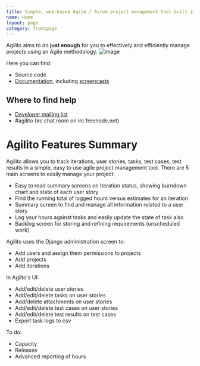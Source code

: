 ```yaml
---
title: Simple, web-based Agile / Scrum project management tool built in Django
name: Home
layout: page
category: frontpage
---
```

Agilito aims to do **just enough** for you to effectively and
efficiently manage projects using an Agile methodology.
![image](http://agilito.googlecode.com/files/agilito-interation-overview-sm.jpg)

Here you can find:
-   Source code
-   [Documentation](http://code.google.com/p/agilito/w/list?q=label:Documentation),
    including
    [screencasts](http://code.google.com/p/agilito/w/list?q=label:Screencast)

## Where to find help

-   [Developer mailing list](http://groups.google.com/group/agilito-dev)
-   #agilito (irc chat room on irc.freenode.net)

# Agilito Features Summary

Agilito allows you to track iterations, user stories, tasks, test
cases, test results in a simple, easy to use agile project
management tool. There are 5 main screens to easily manage your
project:

-   Easy to read summary screens on Iteration status, showing
    burndown chart and state of each user story
-   Find the running total of logged hours versus estimates for an
    iteration
-   Summary screen to find and manage all information related to a
    user story
-   Log your hours against tasks and easily update the state of
    task also
-   Backlog screen for storing and refining requirements
    (unscheduled work)

Agilito uses the Django administration screen to:

-   Add users and assign them permissions to projects
-   Add projects
-   Add iterations

In Agilto's UI:

-   Add/edit/delete user stories
-   Add/edit/delete tasks on user stories
-   Add/delete attachments on user stories
-   Add/edit/delete test cases on user stories
-   Add/edit/delete test results on test cases
-   Export task logs to csv

To do:

-   Capacity
-   Releases
-   Advanced reporting of hours



